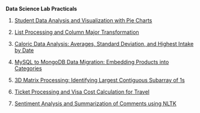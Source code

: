 **Data Science Lab Practicals**

1) [Student Data Analysis and Visualization with Pie Charts](DataSciencePracs/prac1)

2) [List Processing and Column Major Transformation](DataSciencePracs/prac2)

3) [Caloric Data Analysis: Averages, Standard Deviation, and Highest Intake by Date](DataSciencePracs/prac3)

4) [MySQL to MongoDB Data Migration: Embedding Products into Categories](DataSciencePracs/prac4)

5) [3D Matrix Processing: Identifying Largest Contiguous Subarray of 1s](DataSciencePracs/prac5)

6) [Ticket Processing and Visa Cost Calculation for Travel](DataSciencePracs/prac6)

7) [Sentiment Analysis and Summarization of Comments using NLTK](DataSciencePracs/prac7)
